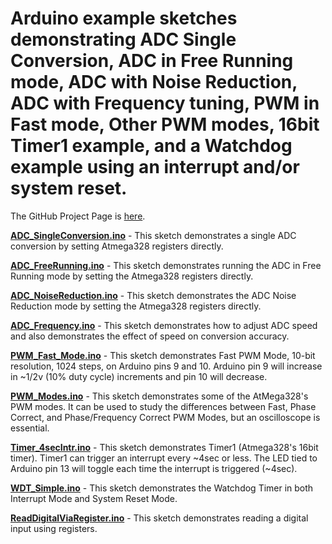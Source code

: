 # Arduino example sketches demonstrating ADC Single Conversion, ADC in Free Running mode, ADC with Noise Reduction, ADC with Frequency tuning, PWM in Fast mode, Other PWM modes, 16bit Timer1 example, and a Watchdog example using an interrupt and/or system reset.  

The GitHub Project Page is [here](http://vinniem-3.github.io/Arduino/).

**[ADC_SingleConversion.ino](https://github.com/VinnieM-3/Arduino/blob/master/ADC_SingleConversion.ino)** - This sketch demonstrates a single ADC conversion by setting Atmega328 registers directly.

**[ADC_FreeRunning.ino](https://github.com/VinnieM-3/Arduino/blob/master/ADC_FreeRunning.ino)** - This sketch demonstrates running the ADC in Free Running mode by setting the Atmega328 registers directly.

**[ADC_NoiseReduction.ino](https://github.com/VinnieM-3/Arduino/blob/master/ADC_NoiseReduction.ino)** - This sketch demonstrates the ADC Noise Reduction mode by setting the Atmega328 registers directly.

**[ADC_Frequency.ino](https://github.com/VinnieM-3/Arduino/blob/master/ADC_Frequency.ino)** - This sketch demonstrates how to adjust ADC speed and also demonstrates the effect of speed on conversion accuracy.


**[PWM_Fast_Mode.ino](https://github.com/VinnieM-3/Arduino/blob/master/PWM_Fast_Mode.ino)** - This sketch demonstrates Fast PWM Mode, 10-bit resolution, 1024 steps, on Arduino pins 9 and 10.  Arduino pin 9 will increase in ~1/2v (10% duty cycle) increments and pin 10 will decrease.

**[PWM_Modes.ino](https://github.com/VinnieM-3/Arduino/blob/master/PWM_Modes.ino)** - This sketch demonstrates some of the AtMega328's PWM modes.  It can be used to study the differences between Fast, Phase Correct, and Phase/Frequency Correct PWM Modes, but an oscilloscope is essential.


**[Timer_4secIntr.ino](https://github.com/VinnieM-3/Arduino/blob/master/Timer_4secIntr.ino)** - This sketch demonstrates Timer1 (Atmega328's 16bit timer).  Timer1 can trigger an interrupt every ~4sec or less. The LED tied to Arduino pin 13 will toggle each time the interrupt is triggered (~4sec).


**[WDT_Simple.ino](https://github.com/VinnieM-3/Arduino/blob/master/WDT_Simple.ino)** - This sketch demonstrates the Watchdog Timer in both Interrupt Mode and System Reset Mode.


**[ReadDigitalViaRegister.ino](https://github.com/VinnieM-3/Arduino/blob/master/ReadDigitalViaRegister.ino)** - This sketch demonstrates reading a digital input using registers.
